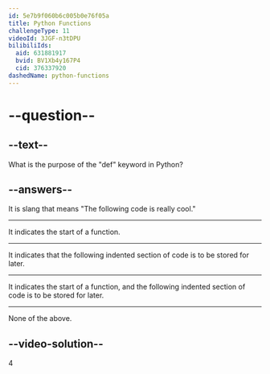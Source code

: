 ```yaml
---
id: 5e7b9f060b6c005b0e76f05a
title: Python Functions
challengeType: 11
videoId: 3JGF-n3tDPU
bilibiliIds:
  aid: 631881917
  bvid: BV1Xb4y167P4
  cid: 376337920
dashedName: python-functions
---
```


# --question--

## --text--

What is the purpose of the "def" keyword in Python?

## --answers--

It is slang that means "The following code is really cool."

---

It indicates the start of a function.

---

It indicates that the following indented section of code is to be stored for later.

---

It indicates the start of a function, and the following indented section of code is to be stored for later.

---

None of the above.

## --video-solution--

4

